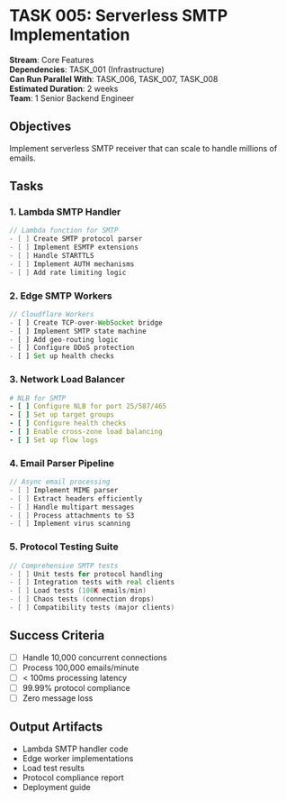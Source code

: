 # TASK 005: Serverless SMTP Implementation

**Stream**: Core Features  
**Dependencies**: TASK_001 (Infrastructure)  
**Can Run Parallel With**: TASK_006, TASK_007, TASK_008  
**Estimated Duration**: 2 weeks  
**Team**: 1 Senior Backend Engineer

## Objectives
Implement serverless SMTP receiver that can scale to handle millions of emails.

## Tasks

### 1. Lambda SMTP Handler
```go
// Lambda function for SMTP
- [ ] Create SMTP protocol parser
- [ ] Implement ESMTP extensions
- [ ] Handle STARTTLS
- [ ] Implement AUTH mechanisms
- [ ] Add rate limiting logic
```

### 2. Edge SMTP Workers
```javascript
// Cloudflare Workers
- [ ] Create TCP-over-WebSocket bridge
- [ ] Implement SMTP state machine
- [ ] Add geo-routing logic
- [ ] Configure DDoS protection
- [ ] Set up health checks
```

### 3. Network Load Balancer
```yaml
# NLB for SMTP
- [ ] Configure NLB for port 25/587/465
- [ ] Set up target groups
- [ ] Configure health checks
- [ ] Enable cross-zone load balancing
- [ ] Set up flow logs
```

### 4. Email Parser Pipeline
```go
// Async email processing
- [ ] Implement MIME parser
- [ ] Extract headers efficiently
- [ ] Handle multipart messages
- [ ] Process attachments to S3
- [ ] Implement virus scanning
```

### 5. Protocol Testing Suite
```go
// Comprehensive SMTP tests
- [ ] Unit tests for protocol handling
- [ ] Integration tests with real clients
- [ ] Load tests (100K emails/min)
- [ ] Chaos tests (connection drops)
- [ ] Compatibility tests (major clients)
```

## Success Criteria
- [ ] Handle 10,000 concurrent connections
- [ ] Process 100,000 emails/minute
- [ ] < 100ms processing latency
- [ ] 99.99% protocol compliance
- [ ] Zero message loss

## Output Artifacts
- Lambda SMTP handler code
- Edge worker implementations
- Load test results
- Protocol compliance report
- Deployment guide